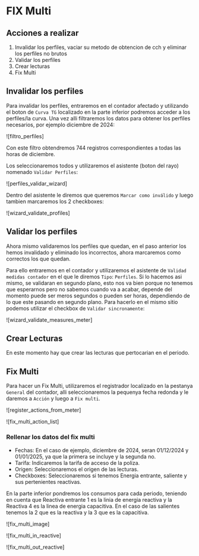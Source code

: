 # FIX Multi

## Acciones a realizar

1. Invalidar los perfiles, vaciar su metodo de obtencion de cch y eliminar los perfiles no brutos
2. Validar los perfiles
3. Crear lecturas
4. Fix Multi

## Invalidar los perfiles

Para invalidar los perfiles, entraremos en el contador afectado y utilizando el boton de `Curva TG` localizado en la parte inferior podremos acceder a los perfiles/la curva. Una vez alli filtraremos los datos para obtener los perfiles necesarios, por ejemplo diciembre de 2024:

![filtro_perfiles]

Con este filtro obtendremos 744 registros correspondientes a todas las horas de diciembre.

Los seleccionaremos todos y utilizaremos el asistente (boton del rayo) nomenado `Validar Perfiles`:

![perfiles_validar_wizard]

Dentro del asistente le diremos que queremos `Marcar como inválido` y luego tambien marcaremos los 2 checkboxes:

![wizard_validate_profiles]

## Validar los perfiles

Ahora mismo validaremos los perfiles que quedan, en el paso anterior los hemos invalidado y eliminado los incorrectos, ahora marcaremos como correctos los que quedan.

Para ello entraremos en el contador y utilizaremos el asistente de `Validad medidas contador` en el que le diremos `Tipo`: `Perfiles`. Si lo hacemos asi mismo, se validaran en segundo plano, esto nos va bien porque no tenemos que esperarnos pero no sabemos cuando va a acabar, depende del momento puede ser meros segundos o pueden ser horas, dependiendo de lo que este pasando en segundo plano. Para hacerlo en el mismo sitio podemos utilizar el checkbox de `Validar sincronamente`:

![wizard_validate_measures_meter]

## Crear Lecturas

En este momento hay que crear las lecturas que pertocarian en el periodo.

## Fix Multi

Para hacer un Fix Multi, utilizaremos el registrador localizado en la pestanya `General` del contador, alli seleccionaremos la pequenya fecha redonda y le daremos a `Acción` y luego a `Fix multi`.

![register_actions_from_meter]

![fix_multi_action_list]

### Rellenar los datos del fix multi

- Fechas: En el caso de ejemplo, diciembre de 2024, seran 01/12/2024 y 01/01/2025, ya que la primera se incluye y la segunda no.
- Tarifa: Indicaremos la tarifa de acceso de la poliza.
- Origen: Seleccionaremos el origen de las lecturas.
- Checkboxes: Seleccionaremos si tenemos Energia entrante, saliente y sus pertenientes reactivas.

En la parte inferior pondremos los consumos para cada periodo, teniendo en cuenta que Reactiva entrante 1 es la linia de energia reactiva y la Reactiva 4 es la linea de energia capacitiva. En el caso de las salientes tenemos la 2 que es la reactiva y la 3 que es la capacitiva.

![fix_multi_image]

![fix_multi_in_reactive]

![fix_multi_out_reactive]
